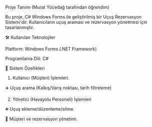 Proje Tanımı (Murat Yücedağ tarafından öğrendim)

Bu proje, C# Windows Forms ile geliştirilmiş bir Uçuş Rezervasyon Sistemi'dir. Kullanıcıların uçuş araması ve rezervasyon yönetmesi için tasarlanmıştır.

🛠 Kullanılan Teknolojiler

Platform: Windows Forms (.NET Framework)

Programlama Dili: C#

🎯 Sistem Özellikleri

1. Kullanıcı (Müşteri) İşlemleri.
   
✈️ Uçuş arama (Kalkış/Varış noktası, tarih filtreleme)

2. Yönetici (Havayolu Personeli) İşlemleri

➕ Uçuş ekleme/düzenleme/silme.

👥 Müşteri ve rezervasyon yönetimi.
